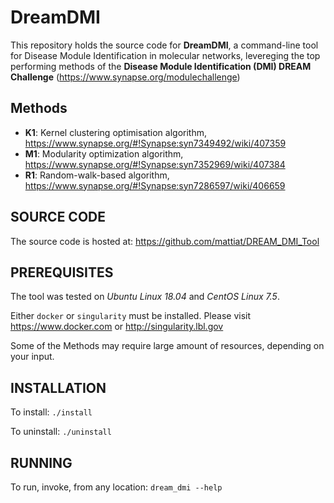 # DreamDMI
This repository holds the source code for **DreamDMI**, a command-line tool for Disease Module Identification in molecular networks, levereging the top performing methods of the **Disease Module Identification (DMI) DREAM Challenge** (https://www.synapse.org/modulechallenge)

## Methods
* **K1**: Kernel clustering optimisation algorithm, https://www.synapse.org/#!Synapse:syn7349492/wiki/407359
* **M1**: Modularity optimization algorithm, https://www.synapse.org/#!Synapse:syn7352969/wiki/407384
* **R1**: Random-walk-based algorithm, https://www.synapse.org/#!Synapse:syn7286597/wiki/406659


## SOURCE CODE
The source code is hosted at: https://github.com/mattiat/DREAM_DMI_Tool

## PREREQUISITES
The tool was tested on *Ubuntu Linux 18.04* and *CentOS Linux 7.5*.

Either ```docker``` or ```singularity``` must be installed. Please visit https://www.docker.com or http://singularity.lbl.gov

Some of the Methods may require large amount of resources, depending on your input.

## INSTALLATION
To install: ```./install```

To uninstall: ```./uninstall```

## RUNNING
To run, invoke, from any location: ```dream_dmi --help```

